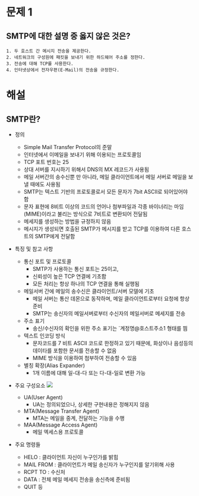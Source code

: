 # 문제 1
## SMTP에 대한 설명 중 옳지 않은 것은?
	1. 두 호스트 간 메시지 전송을 제공한다.
	2. 네트워크의 구성원에 패킷을 보내기 위한 하드웨어 주소를 정한다.
	3. 전송에 대해 TCP를 사용한다.
	4. 인터넷상에서 전자우편(E-Mail)의 전송을 규정한다.

# 해설
## SMTP란?
- 정의
	- Simple Mail Transfer Protocol의 준말
	- 인터넷에서 이메일을 보내기 위해 이용되는 프로토콜임
	- TCP 포트 번호는 25
	- 상대 서버를 지시하기 위해서 DNS의 MX 레코드가 사용됨
	- 메일 서버간의 송수신뿐 만 아니라, 메일 클라이언트에서 메일 서버로 메일을 보낼 때에도 사용됨
	- SMTP는 텍스트 기반의 프로토콜로서 모든 문자가 7bit ASCII로 되어있어야 함
	- 문자 표현에 8비트 이상의 코드의 언어나 첨부파일과 각종 바이너리는 마임(MIME)이라고 불리는 방식으로 7비트로 변환되어 전달됨
	- 메세지를 생성하는 방법을 규정하지 않음
	- 메시지가 생성되면 호출된 SMTP가 메시지를 받고 TCP를 이용하여 다른 호스트의 SMTP에게 전달함

- 특징 및 참고 사항
	- 통신 포트 및 프로토콜
		- SMTP가 사용하는 통신 포트는 25이고,
		- 신뢰성이 높은 TCP 연결에 기초함
		- 모든 처리는 항상 하나의 TCP 연결을 통해 실행됨
	- 메일서버 간에 메일의 송수신은 클라이언트/서버 모델에 기초
		- 메일 서버는 통산 데몬으로 동작하며, 메일 클라이언트로부터 요청에 항상 준비
		- SMTP는 송신자의 메일서버로부터 수신자의 메일서버로 메세지를 전송
	- 주소 표기
		- 송신/수신자의 확인을 위한 주소 표기는 `계정명@호스트주소1 형태를 띔
	- 텍스트 인코딩 방식
		- 문자코드를 7 비트 ASCII 코드로 한정하고 있기 때문에, 화상이나 음성등의 데이타를 포함한 문서를 전송할 수 없음
		- MIME 방식을 이용하여 첨부하여 전송할 수 있음
	- 별칭 확장(Alias Expander)
		- 1개 이름에 대해 일-대-다 또는 다-대-일로 변환 가능

- 주요 구성요소
![](http://www.ktword.co.kr/img_data/196_1.JPG)
	- UA(User Agent)
		- UA는 정의되었으나, 상세한 구현내용은 정해지지 않음
	- MTA(Message Transfer Agent)
		- MTA는 메일을 중계, 전달하는 기능을 수행
	- MAA(Message Access Agent)
		- 메일 엑세스용 프로토콜

- 주요 명령들
	- HELO : 클라이언트 자신이 누구인가를 밝힘
	- MAIL FROM : 클라이언트가 메일 송신자가 누구인지를 알기위해 사용
	- RCPT TO : 수신처
	- DATA : 전체 메일 메세지 전송을 송신측에 준비됨
	- QUIT 등
<!--stackedit_data:
eyJoaXN0b3J5IjpbMTE3NDE1NjY5Nl19
-->